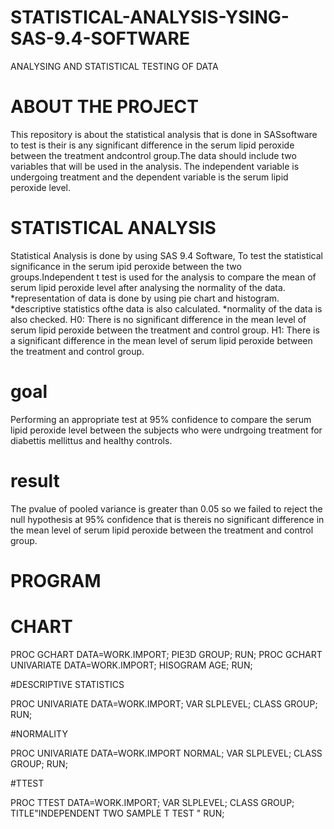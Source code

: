 # STATISTICAL-ANALYSIS-YSING-SAS-9.4-SOFTWARE
ANALYSING AND STATISTICAL TESTING OF DATA

# ABOUT THE PROJECT

This repository is about the statistical analysis that is done in SASsoftware to test is their is any significant difference in the serum lipid peroxide between the treatment andcontrol group.The data should include two variables that will be used in the analysis. The independent variable is undergoing treatment and the dependent variable is the serum lipid peroxide level.

# STATISTICAL ANALYSIS

Statistical Analysis is done by using SAS 9.4 Software, To test the statistical significance in the serum ipid peroxide between the two groups.Independent t test is used for the analysis to compare the mean of serum lipid peroxide level after analysing the normality of the data.
*representation of data is done by using pie chart and histogram.
*descriptive statistics ofthe data is also calculated.
*normality of the data is also checked.
H0:  There is no significant difference in the mean level of serum lipid peroxide between the treatment and control group.
H1:  There is a significant difference in the mean level of serum lipid peroxide between the treatment and control group.

# goal
 
 Performing an appropriate test at 95% confidence to compare the serum lipid peroxide level between the subjects who were undrgoing treatment for diabettis mellittus and healthy controls.
 
 # result
 
 The pvalue of pooled variance is greater than 0.05 so we failed to reject the null hypothesis at 95% confidence that is thereis no significant difference in the mean level of serum lipid peroxide between the treatment and control group.
 
 # PROGRAM
 
 
 
 
 
 
 
 
 
 
 
 # CHART
 
 
 PROC GCHART DATA=WORK.IMPORT;
 PIE3D GROUP;
 RUN;
 PROC GCHART UNIVARIATE DATA=WORK.IMPORT;
 HISOGRAM AGE;
 RUN;
 
 #DESCRIPTIVE STATISTICS
 
  PROC UNIVARIATE DATA=WORK.IMPORT;
  VAR SLPLEVEL;
  CLASS GROUP;
  RUN;
  
  #NORMALITY
  
  PROC UNIVARIATE DATA=WORK.IMPORT NORMAL;
  VAR SLPLEVEL;
  CLASS GROUP;
  RUN;
  
  #TTEST
  
  PROC TTEST DATA=WORK.IMPORT;
  VAR SLPLEVEL;
  CLASS GROUP;
  TITLE"INDEPENDENT TWO SAMPLE T TEST "
  RUN;
  
  
 


